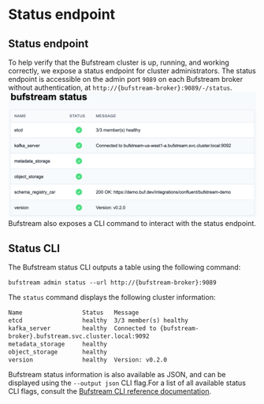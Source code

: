 # Status endpoint

## Status endpoint

To help verify that the Bufstream cluster is up, running, and working correctly, we expose a status endpoint for cluster administrators. The status endpoint is accessible on the admin port `9089` on each Bufstream broker without authentication, at `http://{bufstream-broker}:9089/-/status`.![Bufstream status page](../../../images/bufstream/observability/status-page.png)Bufstream also exposes a CLI command to interact with the status endpoint.

## Status CLI

The Bufstream status CLI outputs a table using the following command:

```console
bufstream admin status --url http://{bufstream-broker}:9089
```

The `status` command displays the following cluster information:

```console
Name                 Status   Message
etcd                 healthy  3/3 member(s) healthy
kafka_server         healthy  Connected to {bufstream-broker}.bufstream.svc.cluster.local:9092
metadata_storage     healthy
object_storage       healthy
version              healthy  Version: v0.2.0
```

Bufstream status information is also available as JSON, and can be displayed using the `--output json` CLI flag.For a list of all available status CLI flags, consult the [Bufstream CLI reference documentation](../../reference/cli/admin/status/).
